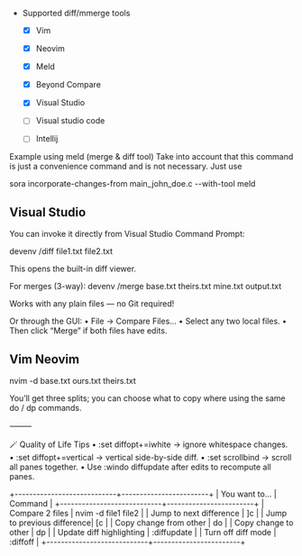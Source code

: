 

- Supported diff/mmerge tools
  - [x] Vim 
  - [x] Neovim
  - [x] Meld
  - [x] Beyond Compare
  - [x] Visual Studio
  - [ ] Visual studio code
  - [ ] Intellij



Example using meld (merge & diff tool)
Take into account that this command is just a convenience command and is not necessary. Just use 

sora incorporate-changes-from main_john_doe.c --with-tool meld


## Visual Studio

You can invoke it directly from Visual Studio Command Prompt:

devenv /diff file1.txt file2.txt

This opens the built-in diff viewer.

For merges (3-way):
devenv /merge base.txt theirs.txt mine.txt output.txt

Works with any plain files — no Git required!

Or through the GUI:
	•	File → Compare Files…
	•	Select any two local files.
	•	Then click “Merge” if both files have edits.


## Vim Neovim
nvim -d base.txt ours.txt theirs.txt

You’ll get three splits; you can choose what to copy where using the same do / dp commands.

⸻

🪄 Quality of Life Tips
	•	:set diffopt+=iwhite → ignore whitespace changes.
	•	:set diffopt+=vertical → vertical side-by-side diff.
	•	:set scrollbind → scroll all panes together.
	•	Use :windo diffupdate after edits to recompute all panes.

+----------------------------+------------------------+
| You want to…               | Command                |
+----------------------------+------------------------+
| Compare 2 files            | nvim -d file1 file2    |
| Jump to next difference    | ]c                     |
| Jump to previous difference| [c                     |
| Copy change from other     | do                     |
| Copy change to other       | dp                     |
| Update diff highlighting   | :diffupdate            |
| Turn off diff mode         | :diffoff               |
+----------------------------+------------------------+
